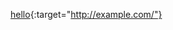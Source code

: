 <!-- Take me to [pookie](#pookie) -->


<!-- ### <a name="pookie"></a>www.google.com -->
<!-- <a href="http://example.com/" target="http://example.com/">Hello</a> -->


[hello](http://example.com/){:target="http://example.com/"}
